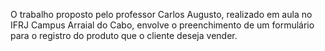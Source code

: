 O trabalho proposto pelo professor Carlos Augusto, realizado em aula no IFRJ Campus Arraial do Cabo, envolve o preenchimento de um formulário para o registro do produto que o cliente deseja vender.
